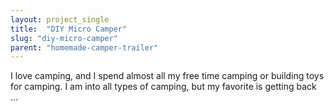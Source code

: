 ```yaml
---
layout: project_single
title:  "DIY Micro Camper"
slug: "diy-micro-camper"
parent: "homemade-camper-trailer"
---
```

I love camping, and I spend almost all my free time camping or building toys for camping. I am into all types of camping, but my favorite is getting back ...